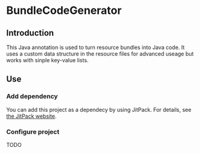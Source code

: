 # BundleCodeGenerator

## Introduction

This Java annotation is used to turn resource bundles into Java code.
It uses a custom data structure in the resource files for advanced useage but works with sinple key-value lists.

## Use

### Add dependency

You can add this project as a dependecy by using JitPack.
For details, see [the JitPack website](https://jitpack.io.).

### Configure project


TODO

